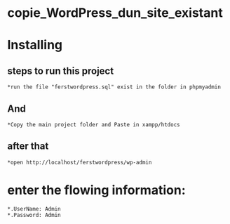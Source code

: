 # copie_WordPress_dun_site_existant
# Installing
## steps to run this project
```
*run the file "ferstwordpress.sql" exist in the folder in phpmyadmin 
```
## And
```
*Copy the main project folder and Paste in xampp/htdocs
```
## after that
```
*open http://localhost/ferstwordpress/wp-admin
```
# enter the flowing information:
```
*.UserName: Admin
*.Password: Admin
```

